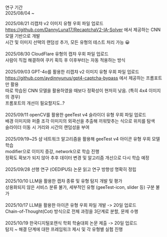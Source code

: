 연구 기간<br>
2025/08/04 ~

2025/08/21 리캡챠 v2 이미지 유형 우회 파일 업로드<br>
https://github.com/DannyLuna17/RecaptchaV2-IA-Solver 에서 제공하는 CNN 모델 기반으로 개발<br>
시간 및 이미지 선택의 랜덤성 추가, 모든 유형의 테스트 처리 가능 😀
<br><br>
2025/08/30 CloudFlare 유형의 캡챠 우회 파일 업로드<br>
사람이 직접 해결하여 쿠키 획득 후 이후부터는 자동 적용하는 방식
<br><br>
2025/09/03 GPT-4o를 활용한 리캡챠 v2 이미지 유형 우회 파일 업로드<br>
https://github.com/aydinnyunus/gpt4-captcha-bypass 에서 제공하는 프롬포트만 활용<br>
따로 학습된 CNN 모델을 활용하였을 때보다 정확성이 현저히 낮음. (특히 4x4 이미지의 경우)<br>
프롬포트의 개선이 필요할지도..?
<br><br>
2025/09/11 openCV를 활용한 geeTest v4 슬라이더 유형 우회 파일 업로드<br>
배경 이미지와 퍼즐 조각 이미지의 외곽선을 추출해 끼워맞추는 식으로 위치를 탐색<br>
슬라이더 이동 시 거리와 시간의 랜덤성을 부여
<br><br>
2025/09/19~25 샴 네트워크 알고리즘을 활용해 geeTest v4 아이콘 유형 우회 모델 학습<br>
modifier으로 이미지 증강, network으로 학습 진행<br>
정확도 확보가 되지 않아 추후 데이터 변경 및 알고리즘 개선으로 다시 학습 예정
<br><br>
2025/09/28 선행 연구 (OEDIPUS) 논문 읽고 연구 방향성 명확히 정립
<br><br>
2025/10/10 LLM을 활용한 캡챠 종류 및 유형 탐지 개발 및 평가<br>
상용화되지 않은 서비스 분류 불가, 세부적인 유형 (geeTest-icon, slider 등) 구분 불가
<br><br>
2025/10/17 LLM을 활용한 아이콘 유형 우회 파일 개발 -> 20일 업로드<br>
Chain-of-Thought(Cot) 방식으로 전체 과정을 3단계로 분할, 문제 수행
<br><br>
2025/10/19 한국디지털포렌식 학회 학술대회 논문 제출 -> 20일 업로드<br>
탐지 ~ 해결 단계에 대한 프레임워크 제시 및 각 유형별 실험 진행<br>
